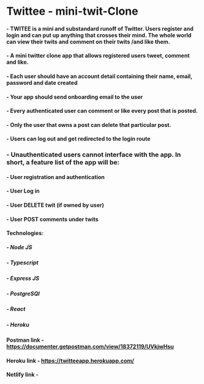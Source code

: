 
# Twittee - mini-twit-Clone
#### - TWITEE is a mini and substandard runoff of Twitter. Users register and login and can put up anything that crosses their mind. The whole world can view their twits and comment on their twits /and like them.



#### - A mini twitter clone app that allows registered users tweet, comment and like.
#### - Each user should have an account detail containing their name, email, password and date created
#### - Your app should send onboarding email to the user
#### - Every authenticated user can comment or like every post that is posted.
#### - Only the user that owns a post can delete that particular post.
#### - Users can log out and get redirected to the login route
### - Unauthenticated users cannot interface with the app. In short, a feature list of the app will be:
#### - User registration and authentication
#### - User Log in
#### - User DELETE twit (if owned by user)
#### - User POST comments under twits

#### Technologies:
##### - Node JS
##### - Typescript
##### - Express JS
##### - PostgreSQl
##### - React
##### - Heroku

#### Postman link - https://documenter.getpostman.com/view/18372119/UVkjwHsu
#### Heroku link -  https://twitteeapp.herokuapp.com/
#### Netlify link - 
